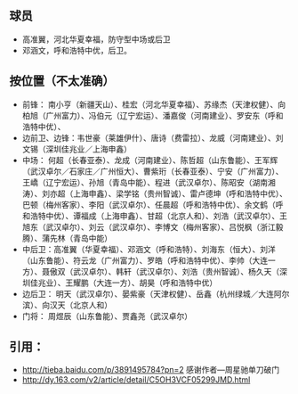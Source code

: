 ## 球员
* 高准翼，河北华夏幸福，防守型中场或后卫
* 邓涵文，呼和浩特中优，后卫。


## 按位置（不太准确）
* 前锋： 南小亨（新疆天山）、桂宏（河北华夏幸福）、苏缘杰（天津权健）、向柏旭（广州富力）、冯伯元（辽宁宏运）、潘嘉俊（河南建业）、罗安东（呼和浩特中优）、
* 边前卫、边锋：韦世豪（莱雄伊什）、唐诗（费雷拉）、龙威（河南建业）、刘文锡（深圳佳兆业／上海申鑫）
* 中场： 何超（长春亚泰）、龙成（河南建业）、陈哲超（山东鲁能）、王军辉（武汉卓尔／石家庄／广州恒大）、曹紫珩（长春亚泰）、宁安（广州富力）、王嶠（辽宁宏运）、孙旭（青岛中能）、程进（武汉卓尔）、陈昭安（湖南湘涛）、刘亦超（上海申鑫）、梁学铭（贵州智诚）、雷卢德坤（呼和浩特中优）、巴顿（梅州客家）、李阳（武汉卓尔）、任晨超（呼和浩特中优）、余文鹤（呼和浩特中优）、谭福成（上海申鑫）、甘超（北京人和）、刘浩（武汉卓尔）、王旭东（武汉卓尔）、刘云（武汉卓尔）、李博文（梅州客家）、吕悦枫（浙江毅腾）、蒲先林（青岛中能）
* 中后卫：高准翼（华夏幸福）、邓涵文（呼和浩特）、刘海东（恒大）、刘洋（山东鲁能）、符云龙（广州富力）、罗皓（呼和浩特中优）、李帅（大连一方）、聂傲双（武汉卓尔）、韩轩（武汉卓尔）、刘浩（贵州智诚）、杨久天（深圳佳兆业）、王耀鹏（大连一方）、胡昊（呼和浩特中优）
* 边后卫： 明天（武汉卓尔）、晏紫豪（天津权健）、岳鑫（杭州绿城／大连阿尔滨）、向汉天（北京人和）
* 门将： 周煜辰（山东鲁能）、贾鑫尧（武汉卓尔）

## 引用：
* http://tieba.baidu.com/p/3891495784?pn=2 感谢作者—周星驰单刀破门
* http://dy.163.com/v2/article/detail/C5OH3VCF05299JMD.html

